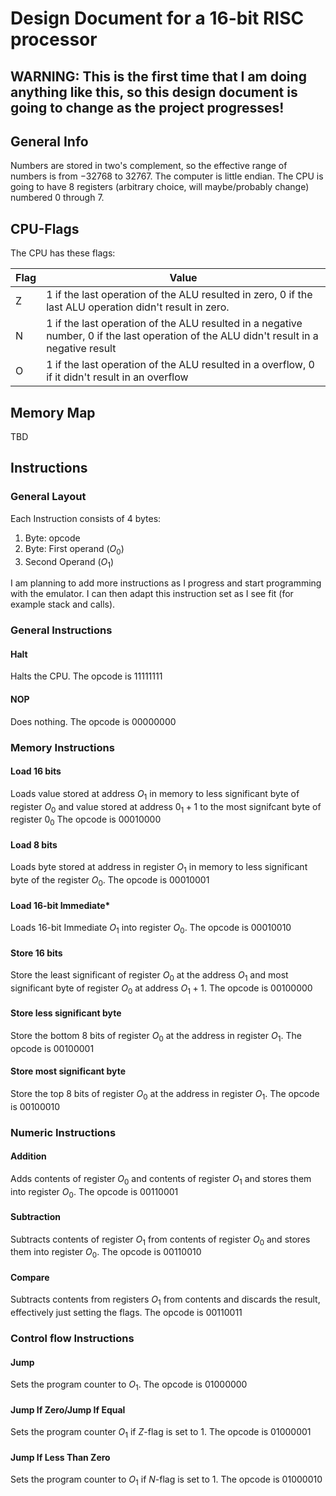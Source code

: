 # **Design Document for a 16-bit RISC processor**

## **WARNING: This is the first time that I am doing anything like this, so this design document is going to change as the project progresses!**

## **General Info**

Numbers are stored in two's complement, so the effective range of numbers is from $-32768$ to $32767$. 
The computer is little endian.
The CPU is going to have 8 registers (arbitrary choice, will maybe/probably change) numbered 0 through 7.

## **CPU-Flags**

The CPU has these flags:

| Flag | Value |
| ---- | ----- |
| Z | 1 if the last operation of the ALU resulted in zero, 0 if the last ALU operation didn't result in zero. |
| N | 1 if the last operation of the ALU resulted in a negative number, 0 if the last operation of the ALU didn't result in a negative result |
| O | 1 if the last operation of the ALU resulted in a overflow, 0 if it didn't result in an overflow |

## **Memory Map**

TBD

## **Instructions**

### **General Layout**

Each Instruction consists of 4 bytes:

1. Byte: opcode
2. Byte: First operand ($O_0$)
3. Second Operand ($O_1$)

I am planning to add more instructions as I progress and start programming with the emulator. I can then adapt this instruction set as I see fit (for example stack and calls).

### **General Instructions**

#### **Halt**

Halts the CPU. The opcode is $1111 1111$

#### **NOP**

Does nothing. The opcode is $0000 0000$

### **Memory Instructions**

#### **Load 16 bits**

Loads value stored at address $O_1$ in memory to less significant byte of register $O_0$ and value stored at address $0_1 + 1$ to the most signifcant byte of register $0_0$ The opcode is $0001 0000$

#### **Load 8 bits**
Loads byte stored at address in register $O_1$ in memory to less significant byte of the register $O_0$. The opcode is $0001 0001$

#### **Load 16-bit Immediate***
Loads 16-bit Immediate $O_1$ into register $O_0$. The opcode is $0001 0010$

#### **Store 16 bits**
Store the least significant of register $O_0$ at the address $O_1$ and most significant byte of register $O_0$ at address $O_1 + 1$. The opcode is $0010 0000$

#### **Store less significant byte**
Store the bottom 8 bits of register $O_0$ at the address in register $O_1$. The opcode is $0010 0001$

#### **Store most significant byte**
Store the top 8 bits of register $O_0$ at the address in register $O_1$. The opcode is $0010 0010$

### **Numeric Instructions**

#### **Addition**

Adds contents of register $O_0$ and contents of register $O_1$ and stores them into register $O_0$. The opcode is $0011 0001$

#### **Subtraction**

Subtracts contents of register $O_1$ from contents of register $O_0$ and stores them into register $O_0$. The opcode is $0011 0010$

#### **Compare**

Subtracts contents from registers $O_1$ from contents and discards the result, effectively just setting the flags. The opcode is $0011 0011$

### **Control flow Instructions**

#### **Jump**

Sets the program counter to $O_1$. The opcode is $0100 0000$

#### **Jump If Zero/Jump If Equal**

Sets the program counter $O_1$ if $Z$-flag is set to 1. The opcode is $0100 0001$

#### **Jump If Less Than Zero**

Sets the program counter to $O_1$ if $N$-flag is set to 1. The opcode is $0100 0010$